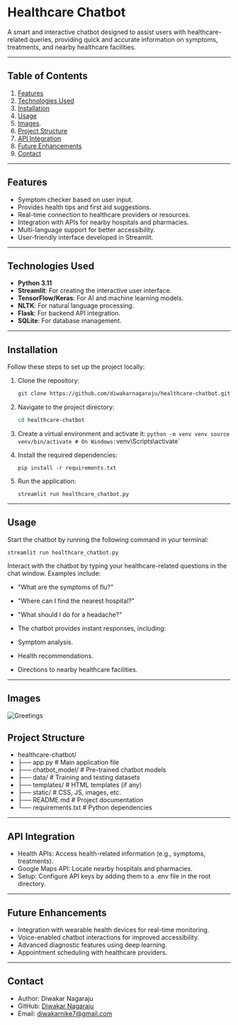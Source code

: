 # Healthcare Chatbot

A smart and interactive chatbot designed to assist users with healthcare-related queries, providing quick and accurate information on symptoms, treatments, and nearby healthcare facilities.

---

## Table of Contents
1. [Features](#features)
2. [Technologies Used](#technologies-used)
3. [Installation](#installation)
4. [Usage](#usage)
5. [Images](#images).
6. [Project Structure](#project-structure)
7. [API Integration](#api-integration)
8. [Future Enhancements](#future-enhancements)
9. [Contact](#contact)

---

## Features

- Symptom checker based on user input.
- Provides health tips and first aid suggestions.
- Real-time connection to healthcare providers or resources.
- Integration with APIs for nearby hospitals and pharmacies.
- Multi-language support for better accessibility.
- User-friendly interface developed in Streamlit.

---

## Technologies Used

- **Python 3.11**
- **Streamlit**: For creating the interactive user interface.
- **TensorFlow/Keras**: For AI and machine learning models.
- **NLTK**: For natural language processing.
- **Flask**: For backend API integration.
- **SQLite**: For database management.

---

## Installation

Follow these steps to set up the project locally:

1. Clone the repository:
   ```bash
   git clone https://github.com/diwakarnagaraju/healthcare-chatbot.git
2. Navigate to the project directory:
   ```bash
   cd healthcare-chatbot
3. Create a virtual environment and activate it:
   `
  python -m venv venv
source venv/bin/activate # On Windows: `venv\Scripts\activate`

4. Install the required dependencies:
   ```
   pip install -r requirements.txt

5. Run the application:
   ```
   streamlit run healthcare_chatbot.py
---

## Usage

Start the chatbot by running the following command in your terminal:
   ```
   streamlit run healthcare_chatbot.py
   ```

Interact with the chatbot by typing your healthcare-related questions in the chat window. Examples include:

- "What are the symptoms of flu?"
- "Where can I find the nearest hospital?"
- "What should I do for a headache?"
- The chatbot provides instant responses, including:

- Symptom analysis.
- Health recommendations.
- Directions to nearby healthcare facilities.

---

## Images

![Greetings](https://github.com/diwakarnagaraju/Healthcare-chatbot/blob/680716ade6620b90ae9acd8b00cb4602a82f5bce/greetings.png)



## Project Structure

- healthcare-chatbot/
- ├── app.py                # Main application file
- ├── chatbot_model/        # Pre-trained chatbot models
- ├── data/                 # Training and testing datasets
- ├── templates/            # HTML templates (if any)
- ├── static/               # CSS, JS, images, etc.
- ├── README.md             # Project documentation
- └── requirements.txt      # Python dependencies

---

## API Integration

- Health APIs: Access health-related information (e.g., symptoms, treatments).
- Google Maps API: Locate nearby hospitals and pharmacies.
- Setup: Configure API keys by adding them to a .env file in the root directory.

---

## Future Enhancements

- Integration with wearable health devices for real-time monitoring.
- Voice-enabled chatbot interactions for improved accessibility.
- Advanced diagnostic features using deep learning.
- Appointment scheduling with healthcare providers.

---

## Contact

- Author: Diwakar Nagaraju
- GitHub: [Diwakar Nagaraju](https://github.com/diwakarnagaraju)
- Email: diwakarnike7@gmail.com



